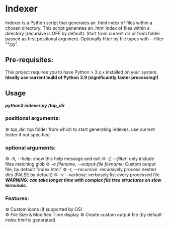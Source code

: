 # Indexer
Indexer is a Python script that generates an .html index of files within a chosen directory. This script generates an .html index of files within a directory (recursive is OFF by default). Start from current dir or from folder passed as first positional argument. Optionally filter by file types with --filter "*.py".

## Pre-requisites:
This project requires you to have Python > 3.x.x installed on your system. **Ideally use current build of Python 3.9 (significantly faster processing!)**

## Usage
***python3 indexer.py /top_dir***

### positional arguments:
⚙ *top_dir*: top folder from which to start generating indexes, use current folder if not specified

### optional arguments:
⚙ *-h, --help*: show this help message and exit
⚙ *-f, --filter*: only include files matching glob
⚙ *-o filename, --output-file filename*: Custom output file, by default "index.html"
⚙ *-r, --recursive*: recursively process nested dirs (FALSE by default)
⚙ *-v --verbose*: verbosely list every processed file ***WARNING: can take longer time with complex file tree structures on slow terminals.*** 

### Features:  
⚙️ Custom icons (if supported by OS)  
⚙️ File Size & Modified Time display 
⚙️ Create custom output file (by default *index.html* is generated)
